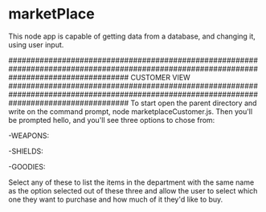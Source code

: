 # marketPlace

This node app is capable of getting data from a database, and changing it, using user input.


###########################################################################################################################################
CUSTOMER VIEW
###########################################################################################################################################
To start open the parent directory and write on the command prompt, node marketplaceCustomer.js. 
Then you'll be prompted hello, and you'll see three options to chose from:

  -WEAPONS:
  
  -SHIELDS:
  
  -GOODIES:

Select any of these to list the items in the department with the same name as the option selected out of these three and allow the user to select which one they want to purchase and how much of it they'd like to buy.
